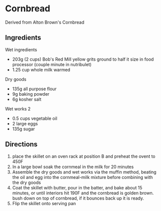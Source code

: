 # Cornbread

Derived from Alton Brown's Cornbread

## Ingredients

Wet ingredients
 - 203g (2 cups) Bob's Red Mill yellow grits ground to half it size in food processor (couple minute in nutribulet)
 - 1.25 cup whole milk warmed

Dry goods
 - 135g all purpose flour
 - 9g baking powder
 - 6g kosher salt
 
Wet works 2
 - 0.5 cups vegetable oil
 - 2 large eggs
 - 135g sugar

## Directions
 1. place the skillet on an oven rack at position B and preheat the ovent to 450F
 1. In a large bowl soak the cornmeal in the milk for 20 minutes
 1. Assemble the dry goods and wet works via the muffin method, beating the oil and egg into the cornmeal-milk mixture before combining with the dry goods
 1. Coat the skillet with butter, pour in the batter, and bake about 15 minutes, or until interiors hit 190F and the cornbread is golden brown.  bush down on top of cornbread, if it bounces back up it is ready.
 1. Flip the skillet onto serving pan
